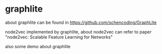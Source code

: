 # graphlite

about graphlite can be found in https://github.com/schencoding/GraphLite

node2vec implemented by graphlite, about node2vec can refer to paper "node2vec: Scalable Feature Learning for Networks"

also some demo about graphlite
